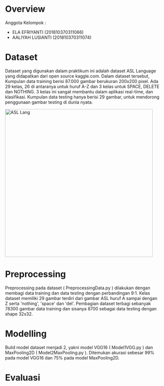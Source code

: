 # Overview
Anggota Kelompok :           
- ELA EFRIYANTI     (201810370311066)
- AALIYAH LUSIANTI  (201810370311074)

# Dataset
Dataset yang digunakan dalam praktikum ini adalah dataset ASL Language yang didapatkan dari open source kaggle.com.
Dalam dataset tersebut, Kumpulan data training berisi 87.000 gambar berukuran 200x200 pixel.
Ada 29 kelas, 26 di antaranya untuk huruf A-Z dan 3 kelas untuk SPACE, DELETE dan NOTHING.
3 kelas ini sangat membantu dalam aplikasi real-time, dan klasifikasi.
Kumpulan data testing hanya berisi 29 gambar, untuk mendorong penggunaan gambar testing di dunia nyata.

<img width="482" alt="ASL Lang" src="https://user-images.githubusercontent.com/64589800/138824570-78c10825-e839-4c89-bb6c-8329a22fea50.png">

# Preprocessing

Preprocessing pada dataset ( PreprocessingData.py ) dilakukan dengan membagi data training dan data testing dengan perbandingan 9:1.
Kelas dataset memiliki 29 gambar terdiri dari gambar ASL huruf A sampai dengan Z serta 'nothing', 'space' dan 'del'.
Pembagian dataset terbagi sebanyak 78300 gambar data training dan sisanya 8700 sebagai data testing dengan shape 32x32.

# Modelling

Build model dataset menjadi 2, yakni model VGG16 ( Model1VGG.py ) dan MaxPooling2D ( Model2MaxPooling.py ).
Ditemukan akurasi sebesar 99% pada model VGG16 dan 75% pada model MaxPooling2D.

# Evaluasi
